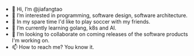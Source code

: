 - 👋 Hi, I’m @jiafangtao
- 👀 I’m interested in programming, software design, software architecture.
- 💞️ In my spare time I'd like to play soccer with my friends.
- 🌱 I’m currently learning golang, k8s and AI.
- 💞️ I’m looking to collaborate on coming releases of the software products I'm working on.
- 📫 How to reach me? You know it.

<!---
jiafangtao/jiafangtao is a ✨ special ✨ repository because its `README.md` (this file) appears on your GitHub profile.
You can click the Preview link to take a look at your changes.
--->
